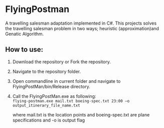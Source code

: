 # FlyingPostman
A travelling salesman adaptation implemented in C#. This projects solves the travelling salesman problem in two ways; heuristic (approximation)and Genatic Algorithm. 

## How to use: 
1. Download the repository or Fork the repository.
2. Navigate to the repository folder.
3. Open commandline in current folder and navigate to FlyingPostMan/bin/Release directory. 
4. Call the FlyingPostMan.exe as following:
  <code> flying-postman.exe mail.txt boeing-spec.txt 23:00 –o output_itinerary_file_name.txt </code>
 
   where mail.txt is the location points and boeing-spec.txt are plane specifications and -o is output flag
